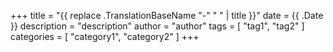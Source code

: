 +++
title = "{{ replace .TranslationBaseName "-" " " | title }}"
date = {{ .Date }}
description = "description"
author = "author"
tags = [ "tag1", "tag2" ]
categories = [ "category1", "category2" ]
+++

